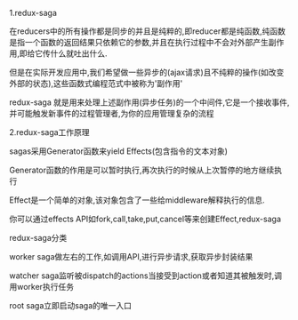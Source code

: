 1.redux-saga

在reducers中的所有操作都是同步的并且是纯粹的,即reducer都是纯函数,纯函数是指一个函数的返回结果只依赖它的参数,并且在执行过程中不会对外部产生副作用,即给它传什么就吐出什么.

但是在实际开发应用中,我们希望做一些异步的(ajax请求)且不纯粹的操作(如改变外部的状态),这些函数式编程范式中被称为'副作用'

redux-saga 就是用来处理上述副作用(异步任务)的一个中间件,它是一个接收事件,并可能触发新事件的过程管理者,为你的应用管理复杂的流程

2.redux-saga工作原理

sagas采用Generator函数来yield Effects(包含指令的文本对象)

Generator函数的作用是可以暂时执行,再次执行的时候从上次暂停的地方继续执行

Effect是一个简单的对象,该对象包含了一些给middleware解释执行的信息.

你可以通过effects API如fork,call,take,put,cancel等来创建Effect,redux-saga



redux-saga分类

worker saga做左右的工作,如调用API,进行异步请求,获取异步封装结果

watcher saga监听被dispatch的actions当接受到action或者知道其被触发时,调用worker执行任务

root saga立即启动saga的唯一入口
